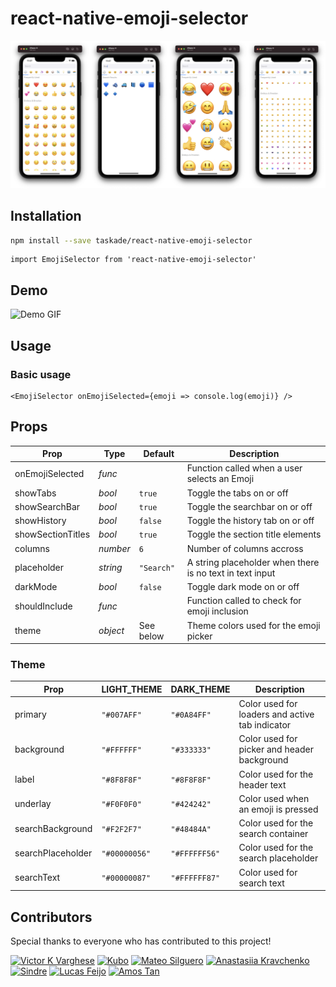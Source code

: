 # react-native-emoji-selector

![Image preview](./assets/cover.png)

## Installation

```bash
npm install --save taskade/react-native-emoji-selector
```

```tsx
import EmojiSelector from 'react-native-emoji-selector'
```

## Demo
![Demo GIF](./assets/demo.gif)

## Usage

### Basic usage

```tsx
<EmojiSelector onEmojiSelected={emoji => console.log(emoji)} />
```

## Props

| Prop              | Type     | Default       | Description                                              |
| ----------------- | -------- | ------------- | -------------------------------------------------------- |
| onEmojiSelected   | _func_   |               | Function called when a user selects an Emoji             |
| showTabs          | _bool_   | `true`        | Toggle the tabs on or off                                |
| showSearchBar     | _bool_   | `true`        | Toggle the searchbar on or off                           |
| showHistory       | _bool_   | `false`       | Toggle the history tab on or off                         |
| showSectionTitles | _bool_   | `true`        | Toggle the section title elements                        |
| columns           | _number_ | `6`           | Number of columns accross                                |
| placeholder       | _string_ | `"Search"` | A string placeholder when there is no text in text input |
| darkMode          | _bool_   | `false`       | Toggle dark mode on or off                               |
| shouldInclude     | _func_   |               | Function called to check for emoji inclusion             |
| theme             | _object_ | See below   | Theme colors used for the emoji picker    |

### Theme

| Prop              | LIGHT_THEME   | DARK_THEME    | Description                                              |
| ----------------- | ------------- | ------------- | -------------------------------------------------------- |
| primary           | `"#007AFF"`   | `"#0A84FF"`   | Color used for loaders and active tab indicator           |
| background        | `"#FFFFFF"`   | `"#333333"`   | Color used for picker and header background               |
| label             | `"#8F8F8F"`   | `"#8F8F8F"`   | Color used for the header text                                |
| underlay          | `"#F0F0F0"`   | `"#424242"`   | Color used when an emoji is pressed                           |
| searchBackground  | `"#F2F2F7"`   | `"#48484A"`   | Color used for the search container                           |
| searchPlaceholder | `"#00000056"` | `"#FFFFFF56"` | Color used for the search placeholder                         |
| searchText        | `"#00000087"` | `"#FFFFFF87"` | Color used for search text                                |

## Contributors

Special thanks to everyone who has contributed to this project!

[![Victor K Varghese](https://avatars3.githubusercontent.com/u/15869386?s=80&v=4)](https://github.com/victorkvarghese)
[![Kubo](https://avatars3.githubusercontent.com/u/22464192?s=80&v=4)](https://github.com/ma96o)
[![Mateo Silguero](https://avatars3.githubusercontent.com/u/25598400?s=80&v=4)](https://github.com/mateosilguero)
[![Anastasiia Kravchenko](https://avatars3.githubusercontent.com/u/4223266?s=80&v=4)](https://github.com/St1ma)
[![Sindre](https://avatars3.githubusercontent.com/u/4065840?s=80&v=4)](https://github.com/sseppola)
[![Lucas Feijo](https://avatars3.githubusercontent.com/u/4157166?s=80&v=4)](https://github.com/lucasfeijo)
[![Amos Tan](https://avatars3.githubusercontent.com/u/8110786?s=80&v=4)](https://github.com/alphatrl)
